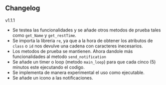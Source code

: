 ## Changelog

v1.1.1

* Se testea las funcionalidades y se añade otros metodos de prueba tales como `get_Name` y `get_restTime`.
* Se importa la libreria `re`, ya que a la hora de obtener los atributos de `class` o `id` nos devulve una cadena con caracteres inecesarios.
* Los metodos de prueba se mantienen. Ahora dandole más funcionalidades al metodo `send_notification`
* Se añade un timer o loop (metodo `main_loop`) para que cada cinco (5) minutos este ejecutando el codigo.
* Se implementa de manera experimental el uso como ejecutable.
* Se añade un icono a las notificaciones.
